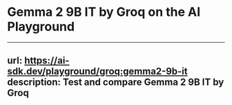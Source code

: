 # Gemma 2 9B IT by Groq on the AI Playground


---
url: https://ai-sdk.dev/playground/groq:gemma2-9b-it
description: Test and compare Gemma 2 9B IT by Groq
---
